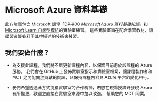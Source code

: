 # Microsoft Azure 資料基礎

此存放庫包含 Microsoft 課程「[DP-900 *Microsoft Azure 資料基礎知識*](https://docs.microsoft.com/en-us/learn/certifications/courses/dp-900t00)」和 [Microsoft Learn 自學型模組](https://docs.microsoft.com/en-us/users/23110622/collections/0kjyh8rn5gdrjj/)的實驗室練習。 這些實驗室旨在配合學習教材，讓學習者能夠利用其中描述的技術來練習。 

## 我們要做什麼？

- 為支援此課程，我們將不斷更新課程內容，以保留目前用於該課程的 Azure 服務。  我們會在 GitHub 上發佈實驗室指示和實驗室檔案，讓課程製作者和 MCT 之間能開放貢獻的資訊，以保持課程內容與 Azure 平台的變化相符。

- 我們希望透過此方式提倡實驗室的合作精神，若您在現場授課時發現 Azure 有所變更，歡迎您直接在實驗室來源中加以改進。  幫助您的 MCT 同業。

